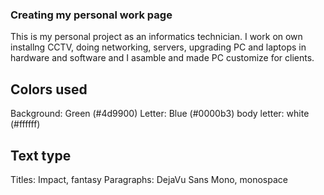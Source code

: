 ### Creating my personal work page

This is my personal project as an informatics technician. I work on own installng CCTV, doing networking, servers,
upgrading PC and laptops in hardware and software and I asamble and made PC customize for clients.

## Colors used

Background: Green (#4d9900)
Letter: Blue (#0000b3)
    body letter: white (#ffffff)

## Text type

Titles: Impact, fantasy
Paragraphs: DejaVu Sans Mono, monospace
